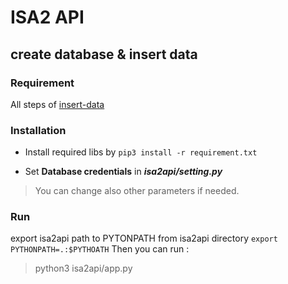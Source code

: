 # ISA2 API 
## create database & insert data

### Requirement 
All steps of [insert-data](https://www.forge.orange-labs.fr/plugins/git/isa2/insert-data) 

### Installation 
- Install required libs by `pip3 install -r requirement.txt`

- Set **Database credentials** in ***isa2api/setting.py***
> You can change also other parameters if needed.

### Run  
export isa2api path to PYTONPATH from isa2api directory `export PYTHONPATH=.:$PYTHOATH`
Then you can run : 
> python3 isa2api/app.py 